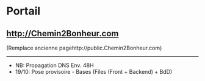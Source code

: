 # Portail


## http://Chemin2Bonheur.com

(Remplace ancienne pagehttp://public.Chemin2Bonheur.com)

-----------------------------------------------------------------------------------

* NB: Propagation DNS Env. 48H
* 19/10: Pose provisoire - Bases (Files (Front + Backend) + BdD)

